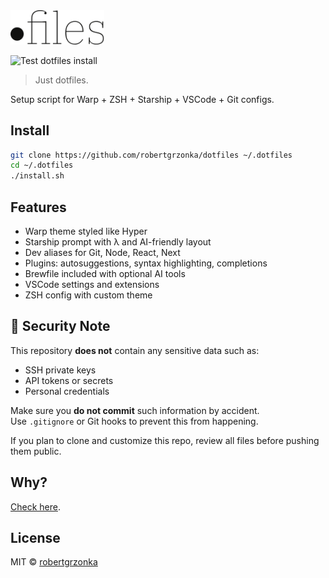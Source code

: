 
<img src='./dotfiles.svg' width='150px'>

![Test dotfiles install](https://github.com/robertgrzonka/dotfiles/actions/workflows/test-dotfiles.yml/badge.svg)

> Just dotfiles.

Setup script for Warp + ZSH + Starship + VSCode + Git configs.

## Install

```bash
git clone https://github.com/robertgrzonka/dotfiles ~/.dotfiles
cd ~/.dotfiles
./install.sh
```

## Features

- Warp theme styled like Hyper
- Starship prompt with λ and AI-friendly layout
- Dev aliases for Git, Node, React, Next
- Plugins: autosuggestions, syntax highlighting, completions
- Brewfile included with optional AI tools
- VSCode settings and extensions
- ZSH config with custom theme
  
## 🔐 Security Note

This repository **does not** contain any sensitive data such as:
- SSH private keys
- API tokens or secrets
- Personal credentials

Make sure you **do not commit** such information by accident.  
Use `.gitignore` or Git hooks to prevent this from happening.

If you plan to clone and customize this repo, review all files before pushing them public.


## Why?

[Check here](https://dotfiles.github.io).

## License

MIT © [robertgrzonka](robert@theguys.dev)
